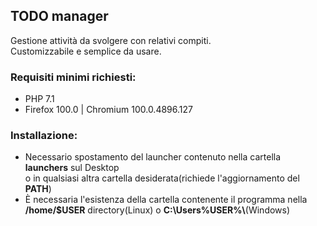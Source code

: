 ## TODO manager
Gestione attività da svolgere con relativi compiti.<br>
Customizzabile e semplice da usare.

### Requisiti minimi richiesti:
- PHP 7.1
- Firefox 100.0 | Chromium 100.0.4896.127

### Installazione:
- Necessario spostamento del launcher contenuto nella cartella <b>launchers</b> sul Desktop<br>
o in qualsiasi altra cartella desiderata(richiede l'aggiornamento del <b>PATH</b>)
- È necessaria l'esistenza della cartella contenente il programma nella<br>
<b>/home/$USER</b> directory(Linux) o <b>C:\Users\%USER%\\</b>(Windows)
